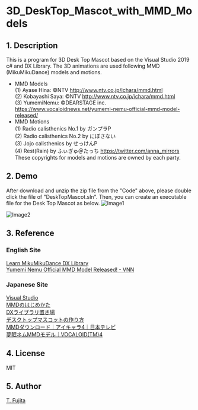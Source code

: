 # 3D_DeskTop_Mascot_with_MMD_Models
## 1. Description
This is a program for 3D Desk Top Mascot based on the Visual Studio 2019 c# and DX Library. The 3D animations are used following MMD (MikuMikuDance) models and motions.  
- MMD Models  
(1) Ayase Hina: ©NTV http://www.ntv.co.jp/ichara/mmd.html  
(2) Kobayashi Saya: ©NTV http://www.ntv.co.jp/ichara/mmd.html  
(3) YumemiNemu: ©DEARSTAGE inc. https://www.vocaloidnews.net/yumemi-nemu-official-mmd-model-released/  
- MMD Motions  
(1) Radio calisthenics No.1 by ガンプラP  
(2) Radio calisthenics No.2 by にぼさない  
(3) Jojo calisthenics by せっけんP  
(4) Rest(Rain) by ふぃぎゅ＠たっち https://twitter.com/anna_mirrors  
These copyrights for models and motions are owned by each party.  


## 2. Demo
After download and unzip the zip file from the "Code" above, please double click the file of "DeskTopMascot.sln". Then, you can create an executable file for the Desk Top Mascot as below.
![Image1](https://to-fujita.github.io/Images/DeskTopMascot.png "Image for DesdkTop Mascot")

![Image2](https://to-fujita.github.io/Images/DeskTopMascot_Setting.png "Image for Setting of DeskTop Mascot")

## 3. Reference
### English Site
[Learn MikuMikuDance ](https://learnmmd.com) 
[DX Library](http://nagarei.github.io/DxLibEx/index.html)  
[Yumemi Nemu Official MMD Model Released! - VNN](https://www.vocaloidnews.net/yumemi-nemu-official-mmd-model-released/) 

### Japanese Site
[Visual Studio](https://visualstudio.microsoft.com/ja/)  
[MMDのはじめかた](https://w.atwiki.jp/vpvpwiki/pages/187.html)  
[DXライブラリ置き場](https://dxlib.xsrv.jp/)  
[デスクトップマスコットの作り方](https://qiita.com/massoumen/items/2985a0fb30472b97a590)  
[MMDダウンロード｜アイキャラ4｜日本テレビ](https://www.ntv.co.jp/ichara/mmd.html)  
[夢眠ネムMMDモデル｜VOCALOID(TM)4](https://nemurion.com/download/)  

## 4. License
MIT

## 5. Author
[T. Fujita](https://github.com/To-Fujita)

